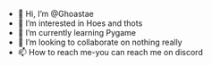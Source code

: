 - 👋 Hi, I’m @Ghoastae
- 👀 I’m interested in Hoes and thots
- 🌱 I’m currently learning Pygame
- 💞️ I’m looking to collaborate on nothing really
- 📫 How to reach me-you can reach me on discord

<!---
Ghoastae/Ghoastae is a ✨ special ✨ repository because its `README.md` (this file) appears on your GitHub profile.
You can click the Preview link to take a look at your changes.
--->
